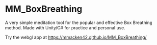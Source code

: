 # MM_BoxBreathing
A very simple meditation tool for the popular and effective Box Breathing method. Made with Unity/C# for practice and personal use.

Try the webgl app at https://mmacken42.github.io/MM_BoxBreathing/
